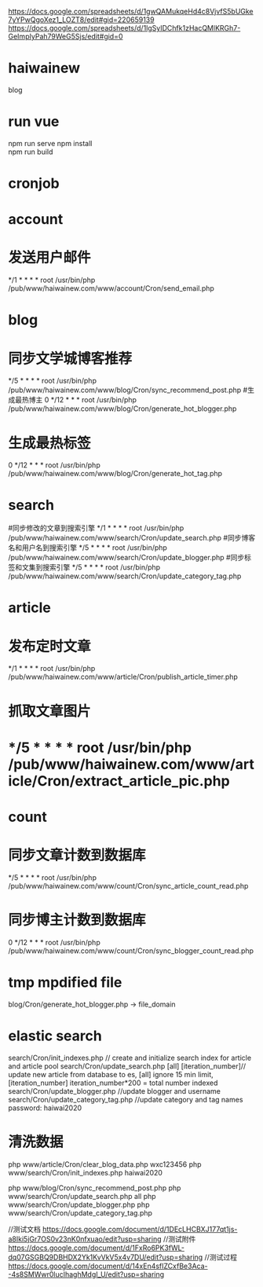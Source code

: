 https://docs.google.com/spreadsheets/d/1gwQAMukqeHd4c8VjvfS5bUGke7yYPwQgoXez1_LOZT8/edit#gid=220659139
https://docs.google.com/spreadsheets/d/1lgSyIDChfk1zHacQMlKRGh7-GeImpIyPah79WeG5Sjs/edit#gid=0

# haiwainew
blog

# run vue
npm run serve 
npm install  
npm run build

# cronjob
# account
# 发送用户邮件
*/1 * * * * root /usr/bin/php /pub/www/haiwainew.com/www/account/Cron/send_email.php

# blog
# 同步文学城博客推荐
*/5 * * * * root /usr/bin/php /pub/www/haiwainew.com/www/blog/Cron/sync_recommend_post.php
#生成最热博主
0 */12 * * * root /usr/bin/php /pub/www/haiwainew.com/www/blog/Cron/generate_hot_blogger.php
# 生成最热标签
0 */12 * * * root /usr/bin/php /pub/www/haiwainew.com/www/blog/Cron/generate_hot_tag.php

# search
#同步修改的文章到搜索引擎
*/1 * * * * root /usr/bin/php /pub/www/haiwainew.com/www/search/Cron/update_search.php
#同步博客名和用户名到搜索引擎
*/5 * * * * root /usr/bin/php /pub/www/haiwainew.com/www/search/Cron/update_blogger.php
#同步标签和文集到搜索引擎
*/5 * * * * root /usr/bin/php /pub/www/haiwainew.com/www/search/Cron/update_category_tag.php

# article
# 发布定时文章
*/1 * * * * root /usr/bin/php /pub/www/haiwainew.com/www/article/Cron/publish_article_timer.php
# 抓取文章图片
# */5 * * * * root /usr/bin/php /pub/www/haiwainew.com/www/article/Cron/extract_article_pic.php

# count
# 同步文章计数到数据库
*/5 * * * * root /usr/bin/php /pub/www/haiwainew.com/www/count/Cron/sync_article_count_read.php
# 同步博主计数到数据库
0 */12 * * * root /usr/bin/php /pub/www/haiwainew.com/www/count/Cron/sync_blogger_count_read.php

# tmp mpdified file
blog/Cron/generate_hot_blogger.php   ->  file_domain

# elastic search
search/Cron/init_indexes.php // create and initialize search index for article and article pool
search/Cron/update_search.php [all] [iteration_number]// update new article from database to es, [all] ignore 15 min limit, [iteration_number] iteration_number*200 = total number indexed
search/Cron/update_blogger.php  //update blogger and username
search/Cron/update_category_tag.php  //update category and tag names
password: haiwai2020





# 清洗数据
php www/article/Cron/clear_blog_data.php wxc123456
php www/search/Cron/init_indexes.php haiwai2020

php www/blog/Cron/sync_recommend_post.php
php www/search/Cron/update_search.php all
php www/search/Cron/update_blogger.php 
php www/search/Cron/update_category_tag.php 





//测试文档
https://docs.google.com/document/d/1DEcLHCBXJ177qt1js-a8Iki5jGr7OS0v23nK0nfxuao/edit?usp=sharing 
//测试附件
https://docs.google.com/document/d/1FxRo6PK3fWL-dq07GSGBQ9DBHDX2Yk1KvVkV5x4v7DU/edit?usp=sharing
//测试过程
https://docs.google.com/document/d/14xEn4sfIZCxfBe3Aca--4s8SMWwr0lucIhaghMdgI_U/edit?usp=sharing






